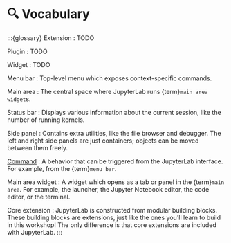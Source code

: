 # 🔍 Vocabulary

:::{glossary}
Extension
: TODO

Plugin
: TODO

Widget
: TODO

Menu bar
: Top-level menu which exposes context-specific commands.

Main area
: The central space where JupyterLab runs {term}`main area widget`s.

Status bar
: Displays various information about the current session, like the number of running
kernels.

Side panel
: Contains extra utilities, like the file browser and debugger.
The left and right side panels are just containers; objects can be moved between them freely.

[Command](https://jupyterlab.readthedocs.io/en/latest/user/commands.html)
: A behavior that can be triggered from the JupyterLab interface.
For example, from the {term}`menu bar`.

Main area widget
: A widget which opens as a tab or panel in the {term}`main area`.
For example, the launcher, the Jupyter Notebook editor, the code editor, or the terminal.

Core extension
: JupyterLab is constructed from modular building blocks.
These building blocks are extensions, just like the ones you'll learn to build in this workshop!
The only difference is that core extensions are included with JupyterLab.
:::
